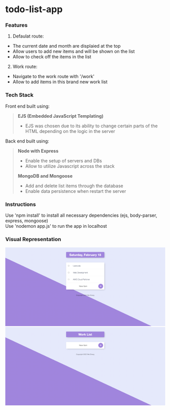 # todo-list-app

### Features
1. Defaulat route:
- The current date and month are displaied at the top
- Allow users to add new items and will be shown on the list
- Allow to check off the items in the list
2. Work route:
- Navigate to the work route with '/work'
- Allow to add items in this brand new work list


### Tech Stack
Front end built using:
> **EJS (Embedded JavaScript Templating)**
> - EJS was chosen due to its ability to change certain parts of the HTML depending on the logic in the server<br>


Back end built using:
> **Node with Express**
> - Enable the setup of servers and DBs
> - Allow to utilize Javascript across the stack
> 
> **MongoDB and Mongoose**
> - Add and delete list items through the database
> - Enable data persistence when restart the server


### Instructions
Use 'npm install' to install all necessary dependencies (ejs, body-parser, express, mongoose)<br>
Use 'nodemon app.js' to run the app in localhost


### Visual Representation
![default_route](/assets/default_route.png)
![work_route](/assets/work_route.png)

